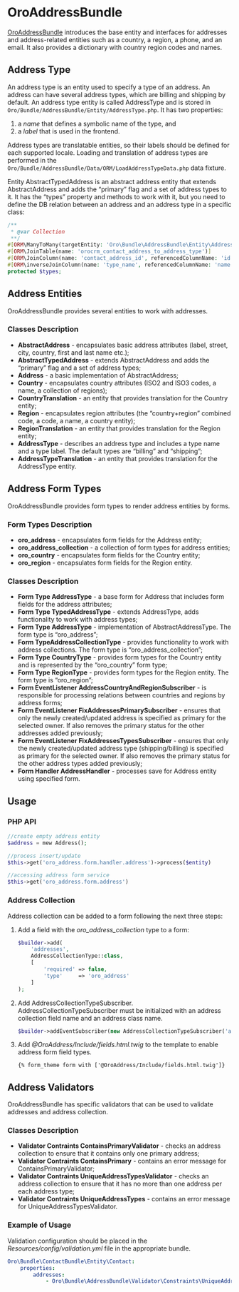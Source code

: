 <a id="bundle-docs-platform-address-bundle"></a>

# OroAddressBundle

<a href="https://github.com/oroinc/platform/tree/master/src/Oro/Bundle/AddressBundle" target="_blank">OroAddressBundle</a> introduces the base entity and interfaces for addresses and address-related entities such as a country, a region, a phone, and an email. It also provides a dictionary with country region codes and names.

<a id="bundle-docs-platform-address-bundle-address-type"></a>

## Address Type

An address type is an entity used to specify a type of an address. An address can have several address types, which are billing and shipping by default.
An address type entity is called AddressType and is stored in `Oro/Bundle/AddressBundle/Entity/AddressType.php`. It has two properties:

1. a *name* that defines a symbolic name of the type, and
2. a *label* that is used in the frontend.

Address types are translatable entities, so their labels should be defined for each supported locale.
Loading and translation of address types are performed in the `Oro/Bundle/AddressBundle/Data/ORM/LoadAddressTypeData.php` data fixture.

Entity AbstractTypedAddress is an abstract address entity that extends AbstractAddress and adds the “primary” flag and a set of address types to it.
It has the “types” property and methods to work with it, but you need to define the DB relation between an address and an address type in a specific class:

```php
/**
 * @var Collection
 **/
#[ORM\ManyToMany(targetEntity: 'Oro\Bundle\AddressBundle\Entity\AddressType')]
#[ORM\JoinTable(name: 'orocrm_contact_address_to_address_type')]
#[ORM\JoinColumn(name: 'contact_address_id', referencedColumnName: 'id')]
#[ORM\inverseJoinColumn(name: 'type_name', referencedColumnName: 'name')]
protected $types;
```

## Address Entities

OroAddressBundle provides several entities to work with addresses.

### Classes Description

* **AbstractAddress** - encapsulates basic address attributes (label, street, city, country, first and last name etc.);
* **AbstractTypedAddress** - extends AbstractAddress and adds the “primary” flag and a set of address types;
* **Address** - a basic implementation of AbstractAddress;
* **Country** - encapsulates country attributes (ISO2 and ISO3 codes, a name, a collection of regions);
* **CountryTranslation** - an entity that provides translation for the Country entity;
* **Region** - encapsulates region attributes (the “country+region” combined code, a code, a name, a country entity);
* **RegionTranslation** - an entity that provides translation for the Region entity;
* **AddressType** - describes an address type and includes a type name and a type label. The default types are “billing” and “shipping”;
* **AddressTypeTranslation** - an entity that provides translation for the AddressType entity.

## Address Form Types

OroAddressBundle provides form types to render address entities by forms.

### Form Types Description

* **oro_address** - encapsulates form fields for the Address entity;
* **oro_address_collection** - a collection of form types for address entities;
* **oro_country** - encapsulates form fields for the Country entity;
* **oro_region** - encapsulates form fields for the Region entity.

### Classes Description

* **Form Type AddressType** - a base form for Address that includes form fields for the address attributes;
* **Form Type TypedAddressType** - extends AddressType, adds functionality to work with address types;
* **Form Type AddressType** - implementation of AbstractAddressType. The form type is “oro_address”;
* **Form TypeAddressCollectionType** - provides functionality to work with address collections. The form type is “oro_address_collection”;
* **Form Type CountryType** - provides form types for the Country entity and is represented by the “oro_country” form type;
* **Form Type RegionType** - provides form types for the Region entity. The form type is “oro_region”;
* **Form EventListener AddressCountryAndRegionSubscriber** - is responsible for processing relations between countries and regions by address forms;
* **Form EventListener FixAddressesPrimarySubscriber** - ensures that only the newly created/updated address is specified as primary for the selected owner. If also removes the primary status for the other addresses added previously;
* **Form EventListener FixAddressesTypesSubscriber** - ensures that only the newly created/updated address type (shipping/billing) is specified as primary for the selected owner. If also removes the primary status for the other address types added previously;
* **Form Handler AddressHandler** - processes save for Address entity using specified form.

## Usage

### PHP API

```php
//create empty address entity
$address = mew Address();

//process insert/update
$this->get('oro_address.form.handler.address')->process($entity)

//accessing address form service
$this->get('oro_address.form.address')
```

### Address Collection

Address collection can be added to a form following the next three steps:

1. Add a field with the *oro_address_collection* type to a form:
   ```php
   $builder->add(
       'addresses',
       AddressCollectionType::class,
       [
           'required' => false,
           'type'     => 'oro_address'
       ]
   );
   ```
2. Add AddressCollectionTypeSubscriber. AddressCollectionTypeSubscriber must be initialized with an address collection field name and an address class name.
   ```php
   $builder->addEventSubscriber(new AddressCollectionTypeSubscriber('addresses', $this->addressClass));
   ```
3. Add  *@OroAddress/Include/fields.html.twig* to the template to enable address form field types.
   ```twig
   {% form_theme form with ['@OroAddress/Include/fields.html.twig']}
   ```

## Address Validators

OroAddressBundle has specific validators that can be used to validate addresses and address collection.

### Classes Description

* **Validator Contraints ContainsPrimaryValidator** - checks an address collection to ensure that it contains only one primary address;
* **Validator Contraints ContainsPrimary** - contains an error message for ContainsPrimaryValidator;
* **Validator Contraints UniqueAddressTypesValidator** - checks an address collection to ensure that it has no more than one address per each address type;
* **Validator Contraints UniqueAddressTypes** - contains an error message for UniqueAddressTypesValidator.

### Example of Usage

Validation configuration should be placed in the *Resources/config/validation.yml* file in the appropriate bundle.

```yaml
Oro\Bundle\ContactBundle\Entity\Contact:
    properties:
        addresses:
            - Oro\Bundle\AddressBundle\Validator\Constraints\UniqueAddressTypes: ~
```

<!-- Frontend -->
